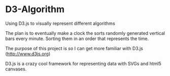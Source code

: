 D3-Algorithm
============

Using D3.js to visually represent different algorithms

The plan is to eventually make a clock the sorts randomly generated vertical bars every minute.
Sorting them in an order that represents the time.

The purpose of this project is so I can get more familiar with D3.js (http://www.d3js.org)

D3.js is a crazy cool framework for representing data with SVGs and html5 canvases.
